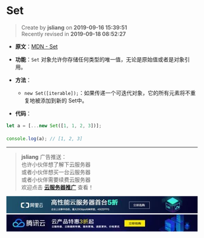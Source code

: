 Set
===

> Create by **jsliang** on **2019-09-16 15:39:51**  
> Recently revised in **2019-09-18 08:52:27**

* **原文**：[MDN - Set](https://developer.mozilla.org/zh-CN/docs/Web/JavaScript/Reference/Global_Objects/Set)

* **功能**：`Set` 对象允许你存储任何类型的唯一值，无论是原始值或者是对象引用。

* **方法**：
  * `new Set([iterable]);`：如果传递一个可迭代对象，它的所有元素将不重复地被添加到新的 Set中。

* **代码**：

```js
let a = [...new Set([1, 1, 2, 3])];

console.log(a); // [1, 2, 3]
```

---

> **jsliang** 广告推送：  
> 也许小伙伴想了解下云服务器  
> 或者小伙伴想买一台云服务器  
> 或者小伙伴需要续费云服务器  
> 欢迎点击 **[云服务器推广](https://github.com/LiangJunrong/document-library/blob/master/other-library/Monologue/%E7%A8%B3%E9%A3%9F%E8%89%B0%E9%9A%BE.md)** 查看！

[![图](../../../../public-repertory/img/z-small-seek-ali-3.jpg)](https://promotion.aliyun.com/ntms/act/qwbk.html?userCode=w7hismrh)
[![图](../../../../public-repertory/img/z-small-seek-tencent-2.jpg)](https://cloud.tencent.com/redirect.php?redirect=1014&cps_key=49f647c99fce1a9f0b4e1eeb1be484c9&from=console)

